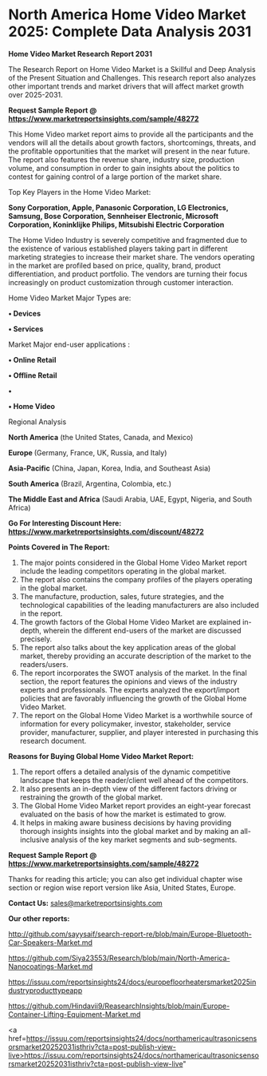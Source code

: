 # North America Home Video Market 2025: Complete Data Analysis 2031

<strong>Home Video Market Research Report 2031</strong>

The Research Report on Home Video Market is a Skillful and Deep Analysis of the Present Situation and Challenges. This research report also analyzes other important trends and market drivers that will affect market growth over 2025-2031.

<strong>Request Sample Report @ <a href=https://www.marketreportsinsights.com/sample/48272>https://www.marketreportsinsights.com/sample/48272</a></strong>

This Home Video market report aims to provide all the participants and the vendors will all the details about growth factors, shortcomings, threats, and the profitable opportunities that the market will present in the near future. The report also features the revenue share, industry size, production volume, and consumption in order to gain insights about the politics to contest for gaining control of a large portion of the market share.

Top Key Players in the Home Video Market:

<strong>Sony Corporation, Apple, Panasonic Corporation, LG Electronics, Samsung, Bose Corporation, Sennheiser Electronic, Microsoft Corporation, Koninklijke Philips, Mitsubishi Electric Corporation</strong>

The Home Video Industry is severely competitive and fragmented due to the existence of various established players taking part in different marketing strategies to increase their market share. The vendors operating in the market are profiled based on price, quality, brand, product differentiation, and product portfolio. The vendors are turning their focus increasingly on product customization through customer interaction.

Home Video Market Major Types are:

<strong>•  Devices

•  Services</strong>

Market Major end-user applications :

<strong>•  Online Retail

•  Offline Retail

•  

•  Home Video</strong>

Regional Analysis

</u><strong><b>North America</b></strong> (the United States, Canada, and Mexico)

<strong><b>Europe </b></strong>(Germany, France, UK, Russia, and Italy)

<strong><b>Asia-Pacific</b></strong> (China, Japan, Korea, India, and Southeast Asia)

<strong><b>South America</b></strong> (Brazil, Argentina, Colombia, etc.)

<strong><b>The Middle East and Africa</b></strong> (Saudi Arabia, UAE, Egypt, Nigeria, and South Africa)

<strong>Go For Interesting Discount Here: <a href=https://www.marketreportsinsights.com/discount/48272>https://www.marketreportsinsights.com/discount/48272</a></strong>

<strong>Points Covered in The Report:</strong>
<ol>
  <li>The major points considered in the Global Home Video Market report include the leading competitors operating in the global market.</li>
  <li>The report also contains the company profiles of the players operating in the global market.</li>
  <li>The manufacture, production, sales, future strategies, and the technological capabilities of the leading manufacturers are also included in the report.</li>
  <li>The growth factors of the Global Home Video Market are explained in-depth, wherein the different end-users of the market are discussed precisely.</li>
  <li>The report also talks about the key application areas of the global market, thereby providing an accurate description of the market to the readers/users.</li>
  <li>The report incorporates the SWOT analysis of the market. In the final section, the report features the opinions and views of the industry experts and professionals. The experts analyzed the export/import policies that are favorably influencing the growth of the Global Home Video Market.</li>
  <li>The report on the Global Home Video Market is a worthwhile source of information for every policymaker, investor, stakeholder, service provider, manufacturer, supplier, and player interested in purchasing this research document.</li>
</ol>
<strong>Reasons for Buying Global Home Video Market Report:</strong>

<ol>
  <li>The report offers a detailed analysis of the dynamic competitive landscape that keeps the reader/client well ahead of the competitors.</li>
  <li>It also presents an in-depth view of the different factors driving or restraining the growth of the global market.</li>
  <li>The Global Home Video Market report provides an eight-year forecast evaluated on the basis of how the market is estimated to grow.</li>
  <li>It helps in making aware business decisions by having providing thorough insights insights into the global market and by making an all-inclusive analysis of the key market segments and sub-segments.</li>
</ol>
<strong>Request Sample Report @ <a href=https://www.marketreportsinsights.com/sample/48272>https://www.marketreportsinsights.com/sample/48272</a></strong>


Thanks for reading this article; you can also get individual chapter wise section or region wise report version like Asia, United States, Europe.

<strong>Contact Us:</strong>
sales@marketreportsinsights.com

<strong>Our other reports:</strong>

<a href=http://github.com/sayysaif/search-report-re/blob/main/Europe-Bluetooth-Car-Speakers-Market.md>http://github.com/sayysaif/search-report-re/blob/main/Europe-Bluetooth-Car-Speakers-Market.md</a>

<a href=https://github.com/Siya23553/Research/blob/main/North-America-Nanocoatings-Market.md>https://github.com/Siya23553/Research/blob/main/North-America-Nanocoatings-Market.md</a>

<a href=https://issuu.com/reportsinsights24/docs/europefloorheatersmarket2025industryproducttypeapp>https://issuu.com/reportsinsights24/docs/europefloorheatersmarket2025industryproducttypeapp</a>

<a href=https://github.com/Hindavii9/ReasearchInsights/blob/main/Europe-Container-Lifting-Equipment-Market.md>https://github.com/Hindavii9/ReasearchInsights/blob/main/Europe-Container-Lifting-Equipment-Market.md</a>

<a href=https://issuu.com/reportsinsights24/docs/northamericaultrasonicsensorsmarket20252031isthriv?cta=post-publish-view-live>https://issuu.com/reportsinsights24/docs/northamericaultrasonicsensorsmarket20252031isthriv?cta=post-publish-view-live</a>"
